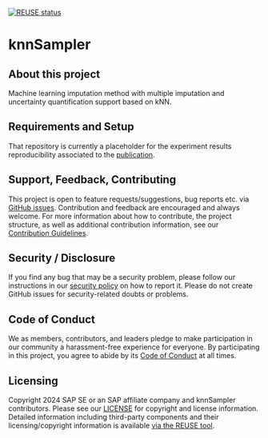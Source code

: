 [![REUSE status](https://api.reuse.software/badge/github.com/SAP/knnSampler)](https://api.reuse.software/info/github.com/SAP/knnSampler)

# knnSampler

## About this project

Machine learning imputation method with multiple imputation and uncertainty quantification support based on kNN.

## Requirements and Setup

That repository is currently a placeholder for the experiment results reproducibility associated to the [publication](https://...).

## Support, Feedback, Contributing

This project is open to feature requests/suggestions, bug reports etc. via [GitHub issues](https://github.com/SAP/knnSampler/issues). Contribution and feedback are encouraged and always welcome. For more information about how to contribute, the project structure, as well as additional contribution information, see our [Contribution Guidelines](CONTRIBUTING.md).

## Security / Disclosure
If you find any bug that may be a security problem, please follow our instructions in our [security policy](https://github.com/SAP/knnSampler/security/policy) on how to report it. Please do not create GitHub issues for security-related doubts or problems.

## Code of Conduct

We as members, contributors, and leaders pledge to make participation in our community a harassment-free experience for everyone. By participating in this project, you agree to abide by its [Code of Conduct](https://github.com/SAP/.github/blob/main/CODE_OF_CONDUCT.md) at all times.

## Licensing

Copyright 2024 SAP SE or an SAP affiliate company and knnSampler contributors. Please see our [LICENSE](LICENSE) for copyright and license information. Detailed information including third-party components and their licensing/copyright information is available [via the REUSE tool](https://api.reuse.software/info/github.com/SAP/knnSampler).

